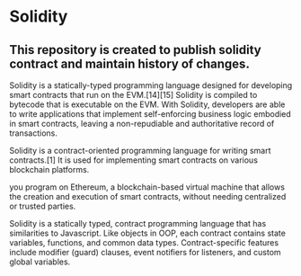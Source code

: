 # Solidity
This repository is created to publish solidity contract and maintain history of changes.
----------------------------------------------------------------------------------------
Solidity is a statically-typed programming language designed for developing smart contracts that run on the EVM.[14][15] Solidity is compiled to bytecode that is executable on the EVM. With Solidity, developers are able to write applications that implement self-enforcing business logic embodied in smart contracts, leaving a non-repudiable and authoritative record of transactions.

Solidity is a contract-oriented programming language for writing smart contracts.[1] It is used for implementing smart contracts on various blockchain platforms.

you program on Ethereum, a blockchain-based virtual machine that allows the creation and execution of smart contracts,
without needing centralized or trusted parties.

Solidity is a statically typed, contract programming language that has similarities to Javascript. Like objects in OOP, each contract contains state variables, functions, and common data types. Contract-specific features include modifier (guard) clauses, event notifiers for listeners, and custom global variables.
